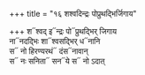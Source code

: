 +++
title = "१६ शश्वदिन्द्रः पोप्रुथद्भिर्जिगाय"

+++
श᳓श्वद् इ᳓न्द्रः पो᳓प्रुथद्भिर् जिगाय  
ना᳓नदद्भिः शा᳓श्वसद्भिर् ध᳓नानि  
स᳓ नो हिरण्यरथं᳓ दंस᳓नावान्  
स᳓ नः सनिता᳓ सन᳓ये स᳓ नो ऽदात्